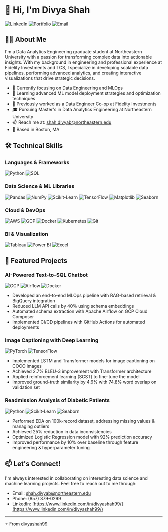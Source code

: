 # 👋 Hi, I'm Divya Shah

[![LinkedIn](https://img.shields.io/badge/LinkedIn-0077B5?style=for-the-badge&logo=linkedin&logoColor=white)](https://www.linkedin.com/in/divyashah99/)
[![Portfolio](https://img.shields.io/badge/Portfolio-4285F4?style=for-the-badge&logo=google-chrome&logoColor=white)](https://divyashah99.github.io/)
[![Email](https://img.shields.io/badge/Email-D14836?style=for-the-badge&logo=gmail&logoColor=white)](mailto:shah.divyab@northeastern.edu)

## 👨‍🎓 About Me

I'm a Data Analytics Engineering graduate student at Northeastern University with a passion for transforming complex data into actionable insights. With my background in engineering and professional experience at Fidelity Investments and TCS, I specialize in developing scalable data pipelines, performing advanced analytics, and creating interactive visualizations that drive strategic decisions.

- 🔭 Currently focusing on Data Engineering and MLOps
- 🌱 Learning advanced ML model deployment strategies and optimization techniques
- 💼 Previously worked as a Data Engineer Co-op at Fidelity Investments
- 🎓 Pursuing Master's in Data Analytics Engineering at Northeastern University
- 📫 Reach me at: shah.divyab@northeastern.edu
- 📍 Based in Boston, MA

## 🛠️ Technical Skills

### Languages & Frameworks
![Python](https://img.shields.io/badge/Python-3776AB?style=flat-square&logo=python&logoColor=white)
![SQL](https://img.shields.io/badge/SQL-4479A1?style=flat-square&logo=amazon-dynamodb&logoColor=white)

### Data Science & ML Libraries
![Pandas](https://img.shields.io/badge/Pandas-150458?style=flat-square&logo=pandas&logoColor=white)
![NumPy](https://img.shields.io/badge/NumPy-013243?style=flat-square&logo=numpy&logoColor=white)
![Scikit-Learn](https://img.shields.io/badge/Scikit--Learn-F7931E?style=flat-square&logo=scikit-learn&logoColor=white)
![TensorFlow](https://img.shields.io/badge/TensorFlow-FF6F00?style=flat-square&logo=tensorflow&logoColor=white)
![Matplotlib](https://img.shields.io/badge/Matplotlib-11557c?style=flat-square)
![Seaborn](https://img.shields.io/badge/Seaborn-3776AB?style=flat-square)

### Cloud & DevOps
![AWS](https://img.shields.io/badge/AWS-232F3E?style=flat-square&logo=amazon-aws&logoColor=white)
![GCP](https://img.shields.io/badge/Google_Cloud-4285F4?style=flat-square&logo=google-cloud&logoColor=white)
![Docker](https://img.shields.io/badge/Docker-2496ED?style=flat-square&logo=docker&logoColor=white)
![Kubernetes](https://img.shields.io/badge/Kubernetes-326CE5?style=flat-square&logo=kubernetes&logoColor=white)
![Git](https://img.shields.io/badge/Git-F05032?style=flat-square&logo=git&logoColor=white)

### BI & Visualization
![Tableau](https://img.shields.io/badge/Tableau-E97627?style=flat-square&logo=tableau&logoColor=white)
![Power BI](https://img.shields.io/badge/Power_BI-F2C811?style=flat-square&logo=powerbi&logoColor=black)
![Excel](https://img.shields.io/badge/Excel-217346?style=flat-square&logo=microsoft-excel&logoColor=white)

## 🚀 Featured Projects

### AI-Powered Text-to-SQL Chatbot
![GCP](https://img.shields.io/badge/GCP-4285F4?style=flat-square&logo=google-cloud&logoColor=white)
![Airflow](https://img.shields.io/badge/Airflow-017CEE?style=flat-square&logo=apache-airflow&logoColor=white)
![Docker](https://img.shields.io/badge/Docker-2496ED?style=flat-square&logo=docker&logoColor=white)

- Developed an end-to-end MLOps pipeline with RAG-based retrieval & BigQuery integration
- Reduced LLM API calls by 40% using schema embeddings
- Automated schema extraction with Apache Airflow on GCP Cloud Composer
- Implemented CI/CD pipelines with GitHub Actions for automated deployments

### Image Captioning with Deep Learning
![PyTorch](https://img.shields.io/badge/PyTorch-EE4C2C?style=flat-square&logo=pytorch&logoColor=white)
![TensorFlow](https://img.shields.io/badge/TensorFlow-FF6F00?style=flat-square&logo=tensorflow&logoColor=white)

- Implemented LSTM and Transformer models for image captioning on COCO images
- Achieved 2.7% BLEU-3 improvement with Transformer architecture
- Applied reinforcement learning (SCST) to fine-tune the model
- Improved ground-truth similarity by 4.6% with 74.8% word overlap on validation set

### Readmission Analysis of Diabetic Patients
![Python](https://img.shields.io/badge/Python-3776AB?style=flat-square&logo=python&logoColor=white)
![Scikit-Learn](https://img.shields.io/badge/Scikit--Learn-F7931E?style=flat-square&logo=scikit-learn&logoColor=white)
![Seaborn](https://img.shields.io/badge/Seaborn-3776AB?style=flat-square)

- Performed EDA on 100k-record dataset, addressing missing values & managing outliers
- Achieved 25% reduction in data inconsistencies
- Optimized Logistic Regression model with 92% prediction accuracy
- Improved performance by 10% over baseline through feature engineering & hyperparameter tuning

## 📫 Let's Connect!

I'm always interested in collaborating on interesting data science and machine learning projects. Feel free to reach out to me through:

- Email: [shah.divyab@northeastern.edu](mailto:shah.divyab@northeastern.edu)
- Phone: (857) 379-0299
- LinkedIn: [https://www.linkedin.com/in/divyashah99/](https://www.linkedin.com/in/divyashah99/)

---
⭐️ From [divyashah99](https://github.com/divyashah99)
